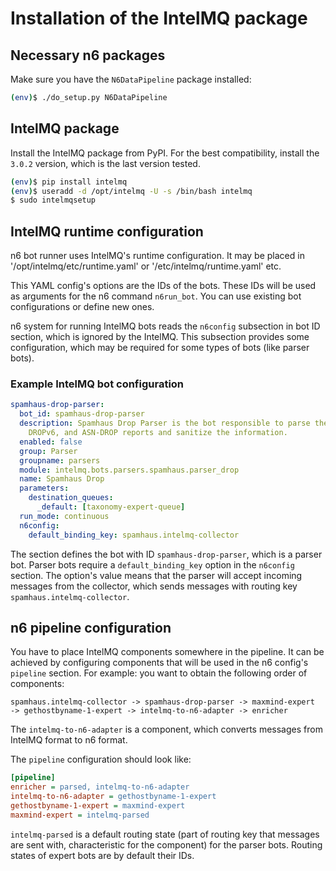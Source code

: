 # Installation of the IntelMQ package

## Necessary n6 packages

Make sure you have the `N6DataPipeline` package installed:

```bash
(env)$ ./do_setup.py N6DataPipeline
```

## IntelMQ package

Install the IntelMQ package from PyPI. For the best compatibility, install the `3.0.2` version,
which is the last version tested.

```bash
(env)$ pip install intelmq
(env)$ useradd -d /opt/intelmq -U -s /bin/bash intelmq
$ sudo intelmqsetup
```

## IntelMQ runtime configuration

n6 bot runner uses IntelMQ's runtime configuration. It may be placed
in '/opt/intelmq/etc/runtime.yaml' or '/etc/intelmq/runtime.yaml' etc.

This YAML config's options are the IDs of the bots. These IDs will be used as arguments for
the n6 command `n6run_bot`. You can use existing bot configurations or define new ones.

n6 system for running IntelMQ bots reads the `n6config` subsection in bot ID section, which is ignored
by the IntelMQ. This subsection provides some configuration, which may be required for some types
of bots (like parser bots).

### Example IntelMQ bot configuration

```yaml
spamhaus-drop-parser:
  bot_id: spamhaus-drop-parser
  description: Spamhaus Drop Parser is the bot responsible to parse the DROP, EDROP,
    DROPv6, and ASN-DROP reports and sanitize the information.
  enabled: false
  group: Parser
  groupname: parsers
  module: intelmq.bots.parsers.spamhaus.parser_drop
  name: Spamhaus Drop
  parameters:
    destination_queues:
      _default: [taxonomy-expert-queue]
  run_mode: continuous
  n6config:
    default_binding_key: spamhaus.intelmq-collector
```

The section defines the bot with ID `spamhaus-drop-parser`, which is a parser bot. Parser bots
require a `default_binding_key` option in the `n6config` section. The option's value means
that the parser will accept incoming messages from the collector, which sends messages with
routing key `spamhaus.intelmq-collector`.

## n6 pipeline configuration

You have to place IntelMQ components somewhere in the pipeline. It can be achieved by configuring
components that will be used in the n6 config's `pipeline` section. For example: you want to
obtain the following order of components:
```
spamhaus.intelmq-collector -> spamhaus-drop-parser -> maxmind-expert
-> gethostbyname-1-expert -> intelmq-to-n6-adapter -> enricher
```

The `intelmq-to-n6-adapter` is a component, which converts messages from IntelMQ format to
n6 format.

The `pipeline` configuration should look like:

```ini
[pipeline]
enricher = parsed, intelmq-to-n6-adapter
intelmq-to-n6-adapter = gethostbyname-1-expert
gethostbyname-1-expert = maxmind-expert
maxmind-expert = intelmq-parsed
```

`intelmq-parsed` is a default routing state (part of routing key that messages are sent with,
characteristic for the component) for the parser bots. Routing states of expert bots are by
default their IDs.
